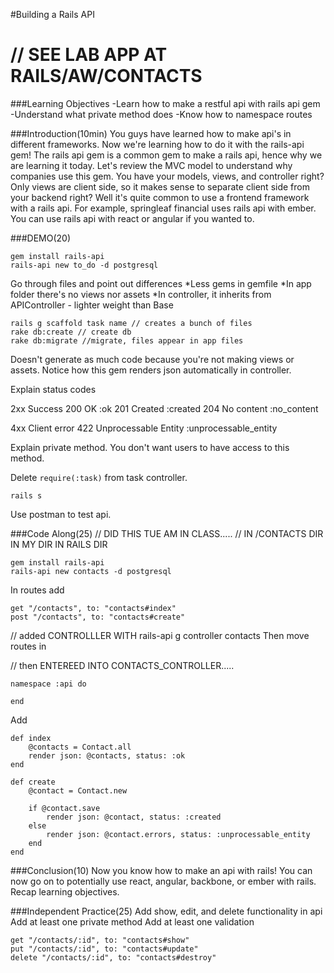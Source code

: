 #Building a Rails API
# // SEE LAB APP AT RAILS/AW/CONTACTS  


###Learning Objectives
-Learn how to make a restful api with rails api gem
-Understand what private method does
-Know how to namespace routes

###Introduction(10min)
You guys have learned how to make api's in different frameworks. Now we're learning how to do it with the rails-api gem!
The rails api gem is a common gem to make a rails api, hence why we are learning it today. 
Let's review the MVC model to understand why companies use this gem. You have your models, views, and controller right?
Only views are client side, so it makes sense to separate client side from your backend right? 
Well it's quite common to use a frontend framework with a rails api. 
For example, springleaf financial uses rails api with ember. You can use rails api with react or angular if you wanted to.

###DEMO(20)
```
gem install rails-api
rails-api new to_do -d postgresql
```

Go through files and point out differences
    *Less gems in gemfile
    *In app folder there's no views nor assets
    *In controller, it inherits from APIController - lighter weight than Base

```
rails g scaffold task name // creates a bunch of files
rake db:create // create db
rake db:migrate //migrate, files appear in app files
```

Doesn't generate as much code because you're not making views or assets.
Notice how this gem renders json automatically in controller.

Explain status codes

2xx Success
200 OK  :ok
201 Created :created
204 No content :no_content

4xx Client error
422 Unprocessable Entity    :unprocessable_entity

Explain private method. You don't want users to have access to this method.

Delete ```require(:task)``` from task controller.

```
rails s
```
Use postman to test api.

###Code Along(25) // DID THIS TUE AM IN CLASS..... 
// IN /CONTACTS DIR IN MY DIR IN RAILS DIR
```
gem install rails-api
rails-api new contacts -d postgresql
```

In routes add
``` 
get "/contacts", to: "contacts#index" 
post "/contacts", to: "contacts#create"
```
// added CONTROLLLER WITH rails-api g controller contacts
Then move routes in

// then ENTEREED INTO CONTACTS_CONTROLLER.....
```
namespace :api do

end
```
Add
```
def index
    @contacts = Contact.all
    render json: @contacts, status: :ok
end

def create
    @contact = Contact.new

    if @contact.save
        render json: @contact, status: :created
    else
        render json: @contact.errors, status: :unprocessable_entity
    end
end

```
###Conclusion(10)
Now you know how to make an api with rails!
You can now go on to potentially use react, angular, backbone, or ember with rails.
Recap learning objectives.

###Independent Practice(25)
Add show, edit, and delete functionality in api
Add at least one private method
Add at least one validation

```
get "/contacts/:id", to: "contacts#show"
put "/contacts/:id", to: "contacts#update"
delete "/contacts/:id", to: "contacts#destroy"
```

